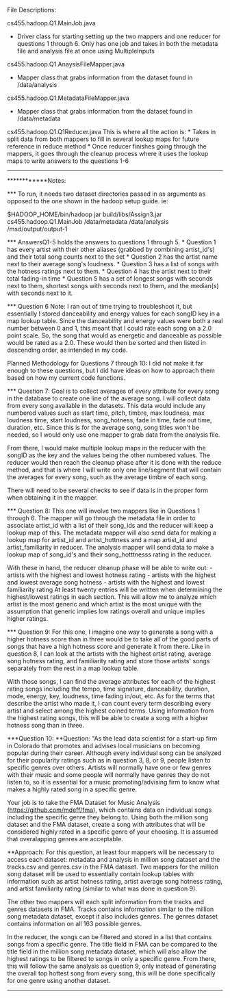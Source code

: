 File Descriptions:

cs455.hadoop.Q1.MainJob.java
* Driver class for starting setting up the two mappers and one reducer for questions 1 through 6. Only has one job and takes in both the metadata file and analysis file at once using MultipleInputs

cs455.hadoop.Q1.AnaysisFileMapper.java
* Mapper class that grabs information from the dataset found in /data/analysis

cs455.hadoop.Q1.MetadataFileMapper.java
* Mapper class that grabs information from the dataset found in /data/metadata

cs455.hadoop.Q1.Q1Reducer.java
This is where all the action is:
	* Takes in split data from both mappers to fill in several lookup maps for future reference in reduce method
	* Once reducer finishes going through the mappers, it goes through the cleanup process where it
uses the lookup maps to write answers to the questions 1-6

--------------------------------------------------------------------------------------------------------------

************Notes:

*** To run, it needs two dataset directories passed in as arguments as opposed to the one shown in the hadoop setup guide. ie:
 
$HADOOP_HOME/bin/hadoop jar build/libs/Assign3.jar cs455.hadoop.Q1.MainJob /data/metadata /data/analysis /msd/output/output-1

*** AnswersQ1-5 holds the answers to questions 1 through 5. 
	* Question 1 has every artist with their other aliases (grabbed by combining artist_id's) and their total song counts next to the set
	* Question 2 has the artist name next to their average song's loudness.
	* Question 3 has a list of songs with the hotness ratings next to them.
	* Question 4 has the artist next to their total fading-in time
	* Question 5 has a set of longest songs with seconds next to them, shortest songs with seconds next to them, and the median(s) with seconds next to it.

*** Question 6 Note:
I ran out of time trying to troubleshoot it, but essentially I stored danceability and energy values for each songID key in a map lookup table. Since the danceability and energy values were both a real number between 0 and 1, this meant that I could rate each song on a 2.0 point scale. So, the song that would as energetic and danceable as possible would be rated as a 2.0. These would then be sorted and then listed in descending order, as intended in my code.

Planned Methodology for Questions 7 through 10:
I did not make it far enough to these questions, but I did have ideas on how to approach them based on how my current code functions.

*** Question 7: 
Goal is to collect averages of every attribute for every song in the database to create one line of the average song. I will collect data from every song available in the datasets. This data would include any numbered values such as start time, pitch, timbre, max loudness, max loudness time, start loudness, song_hotness, fade in time, fade out time, duration, etc. Since this is for the average song, song titles won't be needed, so I would only use one mapper to grab data from the analysis file. 

From there, I would make multiple lookup maps in the reducer with the songID as the key and the values being the other numbered values. The reducer would then reach the cleanup phase after it is done with the reduce method, and that is where I will write only one line/segment that will contain the averages for every song, such as the average timbre of each song. 

There will need to be several checks to see if data is in the proper form when obtaining it in the mapper.

*** Question 8: 
This one will involve two mappers like in Questions 1 through 6. The mapper will go through the metadata file in order to associate artist_id with a list of their song_ids and the reducer will keep a lookup map of this. The metadata mapper will also send data for making a lookup map for artist_id and artist_hottness and a map artist_id and artist_familiarity in reducer. The analysis mapper will send data to make a lookup map of song_id's and their song_hotttnesss rating in the reducer.

With these in hand, the reducer cleanup phase will be able to write out:
	- artists with the highest and lowest hotness rating
	- artists with the highest and lowest average song hotness
	- artists with the highest and lowest familiarity rating
At least twenty entries will be written when determining the highest/lowest ratings in each section. This will allow me to analyze which artist is the most generic and which artist is the most unique with the assumption that generic implies low ratings overall and unique implies higher ratings.

*** Question 9:
For this one, I imagine one way to generate a song with a higher hotness score than in three would be to take all of the good parts of songs that have a high hotness score and generate it from there. Like in question 8, I can look at the artists with the highest artist rating, average song hotness rating, and familiarity rating and store those artists' songs separately from the rest in a map lookup table. 

With those songs, I can find the average attributes for each of the highest rating songs including the tempo, time signature, danceability, duration, mode, energy, key, loudness, time fading in/out, etc. As for the terms that describe the artist who made it, I can count every term describing every artist and select among the highest coined terms. Using information from the highest rating songs, this will be able to create a song with a higher hotness song than in three. 

***Question 10:
**Question: "As the lead data scientist for a start-up firm in Colorado that promotes and advises local musicians on becoming popular during their career. Although every individual song can be analyzed for their popularity ratings such as in question 3, 8, or 9, people listen to specific genres over others. Artists will normally have one or few genres with their music and some people will normally have genres they do not listen to, so it is essential for a music promoting/advising firm to know what makes a highly rated song in a specific genre. 

Your job is to take the FMA Dataset for Music Analysis (https://github.com/mdeff/fma), which contains data on individual songs including the specific genre they belong to. Using both the million song dataset and the FMA dataset, create a song with attributes that will be considered highly rated in a specific genre of your choosing. It is assumed that overalapping genres are acceptable.

**Approach: For this question, at least four mappers will be necessary to access each dataset: metadata and analysis in million song dataset and the tracks.csv and genres.csv in the FMA dataset. Two mappers for the million song dataset will be used to essentially contain lookup tables with information such as artist hotness rating, artist average song hotness rating, and artist familiarity rating (similar to what was done in question 9). 

The other two mappers will each split information from the tracks and genres datasets in FMA. Tracks contains information similar to the million song metadata dataset, except it also includes genres. The genres dataset contains information on all 163 possible genres. 

In the reducer, the songs can be filtered and stored in a list that contains songs from a specific genre. The title field in FMA can be compared to the title field in the million song metadata dataset, which will also allow the highest ratings to be filtered to songs in only a specific genre. From there, this will follow the same analysis as question 9, only instead of generating the overall top hottest song from every song, this will be done specifically for one genre using another dataset. 

----------------------------------------------------

